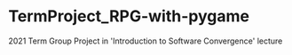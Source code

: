 # TermProject_RPG-with-pygame
2021 Term Group Project in 'Introduction to Software Convergence' lecture
